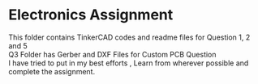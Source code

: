 # Electronics Assignment

This folder contains TinkerCAD codes and readme files for Question 1, 2 and 5
<br>Q3 Folder has Gerber and DXF Files for Custom PCB Question
<br>
I have tried to put in my best efforts , Learn from wherever possible and complete the assignment.
